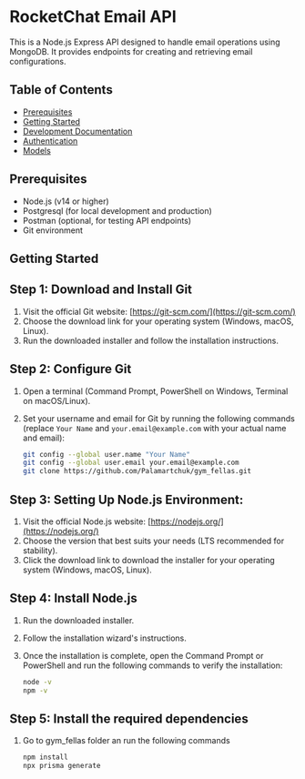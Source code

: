 # RocketChat Email API

This is a Node.js Express API designed to handle email operations using MongoDB. It provides endpoints for creating and retrieving email configurations.

## Table of Contents

- [Prerequisites](#prerequisites)
- [Getting Started](#getting-started)
- [Development Documentation](#development-documentation)
- [Authentication](#authentication)
- [Models](#models)
<!-- - [Routes](#routes)
- [Testing](#testing)
- [Contributing](#contributing)
- [License](#license) -->

## Prerequisites

- Node.js (v14 or higher)
- Postgresql (for local development and production)
- Postman (optional, for testing API endpoints)
- Git environment

## Getting Started

## Step 1: Download and Install Git

1. Visit the official Git website: [https://git-scm.com/](https://git-scm.com/)
2. Choose the download link for your operating system (Windows, macOS, Linux).
3. Run the downloaded installer and follow the installation instructions.

## Step 2: Configure Git

1. Open a terminal (Command Prompt, PowerShell on Windows, Terminal on macOS/Linux).
2. Set your username and email for Git by running the following commands (replace `Your Name` and `your.email@example.com` with your actual name and email):

    ```bash
    git config --global user.name "Your Name"
    git config --global user.email your.email@example.com
    git clone https://github.com/Palamartchuk/gym_fellas.git


## Step 3: Setting Up Node.js Environment:

1. Visit the official Node.js website: [https://nodejs.org/](https://nodejs.org/)
2. Choose the version that best suits your needs (LTS recommended for stability).
3. Click the download link to download the installer for your operating system (Windows, macOS, Linux).

## Step 4: Install Node.js

1. Run the downloaded installer.
2. Follow the installation wizard's instructions.
3. Once the installation is complete, open the Command Prompt or PowerShell and run the following commands to verify the installation:

    ```bash
    node -v
    npm -v

## Step 5: Install the required dependencies

1. Go to gym_fellas folder an run the following commands

    ```bash
    npm install
    npx prisma generate
    





   








